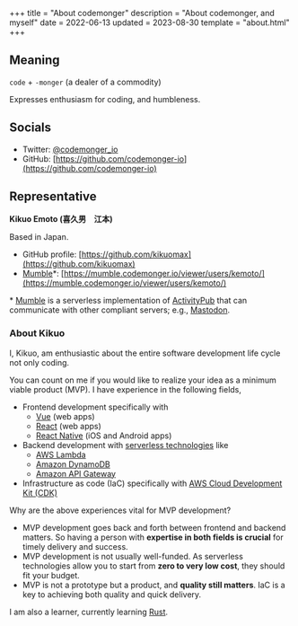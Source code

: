 +++
title = "About codemonger"
description = "About codemonger, and myself"
date = 2022-06-13
updated = 2023-08-30
template = "about.html"
+++

## Meaning

`code` + `-monger` (a dealer of a commodity)

Expresses enthusiasm for coding, and humbleness.

## Socials

- Twitter: [@codemonger_io](https://twitter.com/codemonger_io)
- GitHub: [https://github.com/codemonger-io](https://github.com/codemonger-io)

## Representative

**Kikuo Emoto (喜久男　江本)**

Based in Japan.

- GitHub profile: [https://github.com/kikuomax](https://github.com/kikuomax)
- [Mumble](../product/mumble/)*: [https://mumble.codemonger.io/viewer/users/kemoto/](https://mumble.codemonger.io/viewer/users/kemoto/)

\* [Mumble](../product/mumble/) is a serverless implementation of [ActivityPub](https://activitypub.rocks) that can communicate with other compliant servers; e.g., [Mastodon](https://joinmastodon.org/).

### About Kikuo

I, Kikuo, am enthusiastic about the entire software development life cycle not only coding.

You can count on me if you would like to realize your idea as a minimum viable product (MVP).
I have experience in the following fields,
- Frontend development specifically with
    - [Vue](https://vuejs.org) (web apps)
    - [React](https://reactjs.org) (web apps)
    - [React Native](https://reactnative.dev) (iOS and Android apps)
- Backend development with [serverless technologies](https://aws.amazon.com/serverless/) like
    - [AWS Lambda](https://aws.amazon.com/lambda/)
    - [Amazon DynamoDB](https://aws.amazon.com/dynamodb/)
    - [Amazon API Gateway](https://aws.amazon.com/api-gateway/)
- Infrastructure as code (IaC) specifically with [AWS Cloud Development Kit (CDK)](https://aws.amazon.com/cdk/)

Why are the above experiences vital for MVP development?
- MVP development goes back and forth between frontend and backend matters.
  So having a person with **expertise in both fields is crucial** for timely delivery and success.
- MVP development is not usually well-funded.
  As serverless technologies allow you to start from **zero to very low cost**, they should fit your budget.
- MVP is not a prototype but a product, and **quality still matters**.
  IaC is a key to achieving both quality and quick delivery.

I am also a learner, currently learning [Rust](https://www.rust-lang.org).